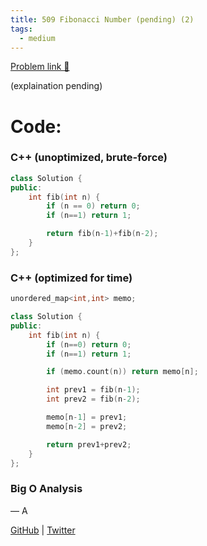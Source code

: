 ```yaml
---
title: 509 Fibonacci Number (pending) (2)
tags:
  - medium
---
```


[Problem link 🔗](https://leetcode.com/problems/min-cost-climbing-stairs/description/)

(explaination pending)

# Code:

### C++ (unoptimized, brute-force)

```cpp
class Solution {
public:
    int fib(int n) {
        if (n == 0) return 0;
        if (n==1) return 1;

        return fib(n-1)+fib(n-2);
    }
};
```

### C++ (optimized for time)

```cpp
unordered_map<int,int> memo;

class Solution {
public:
    int fib(int n) {
        if (n==0) return 0;
        if (n==1) return 1;

        if (memo.count(n)) return memo[n];

        int prev1 = fib(n-1);
        int prev2 = fib(n-2);

        memo[n-1] = prev1;
        memo[n-2] = prev2;

        return prev1+prev2;
    }
};
```

### Big O Analysis

— A

[GitHub](https://github.com/athkdev) | [Twitter](https://twitter.com/athkdev)
